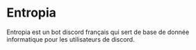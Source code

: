# Entropia
Entropia est un bot discord français qui sert de base de donnée informatique pour les utilisateurs de discord.
